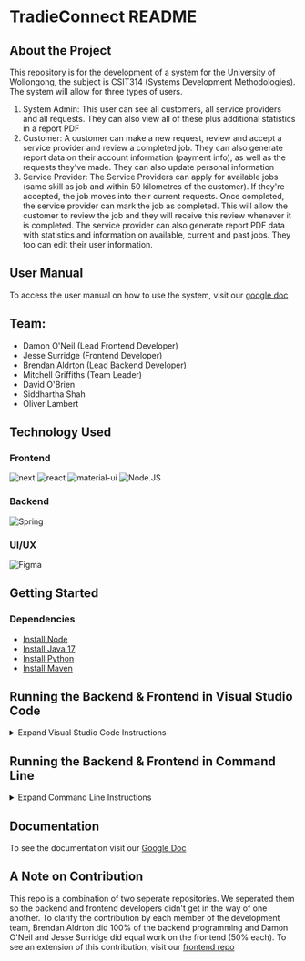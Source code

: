 # TradieConnect README

## About the Project
This repository is for the development of a system for the University of Wollongong, the subject is CSIT314 (Systems Development Methodologies). The system will allow for three types of users. 
1. System Admin: This user can see all customers, all service providers and all requests. They can also view all of these plus additional statistics in a report PDF
2. Customer: A customer can make a new request, review and accept a service provider and review a completed job. They can also generate report data on their account information (payment info), as well as the requests they've made. They can also update personal information 
3. Service Provider: The Service Providers can apply for available jobs (same skill as job and within 50 kilometres of the customer). If they're accepted, the job moves into their current requests. Once completed, the service provider can mark the job as completed. This will allow the customer to review the job and they will receive this review whenever it is completed. The service provider can also generate report PDF data with statistics and information on available, current and past jobs. They too can edit their user information.


## User Manual
To access the user manual on how to use the system, visit our [google doc](https://docs.google.com/document/d/1O1zQ05ariY4A_-2swsWYzfvTMkbsacA7c2c2Pu9cgT4/edit)


## Team:
- Damon O'Neil (Lead Frontend Developer)
- Jesse Surridge (Frontend Developer)
- Brendan Aldrton (Lead Backend Developer)
- Mitchell Griffiths (Team Leader)
- David O'Brien 
- Siddhartha Shah
- Oliver Lambert

## Technology Used
### Frontend
![next](https://img.shields.io/badge/Next-000000?style=for-the-badge&logo=nextdotjs&logoColor=FFFFFF)
![react](https://img.shields.io/badge/React-20232A?style=for-the-badge&logo=react&logoColor=61DAFB)
![material-ui](https://img.shields.io/badge/Material_UI-0081CB?style=for-the-badge&logo=mui&logoColor=white)
![Node.JS](https://img.shields.io/badge/Node.js-43853D?style=for-the-badge&logo=node.js&logoColor=white)

### Backend
![Spring](https://img.shields.io/badge/Spring-6DB33F?style=for-the-badge&logo=spring&logoColor=white)

### UI/UX
![Figma](https://img.shields.io/badge/Figma-F24E1E?style=for-the-badge&logo=figma&logoColor=white)

## Getting Started

### Dependencies
* [Install Node](https://docs.npmjs.com/downloading-and-installing-node-js-and-npm)
* [Install Java 17](https://www.oracle.com/au/java/technologies/downloads/)
* [Install Python](https://www.python.org/downloads/)
* [Install Maven](https://www.baeldung.com/install-maven-on-windows-linux-mac)


## Running the Backend & Frontend in Visual Studio Code
<details>
  <summary>Expand Visual Studio Code Instructions</summary>
  
  #### Importing the Project to Visual Studio Code
  * Open Visual Studio Code 
  * Click 'Clone Git Repository'
  ![start_vscode](/Images/start_vscode.png)
  * In the input field, enter 'https://github.com/damonDevelops/Tradie-Connect-Frontend'
  * Click 'Clone from URL'
  ![clone_repo](/Images/clone_repo.png)
  * Select a location on your PC to store the repository folder
  * Open the cloned repository
  * At the bottom right hand side of screen, a dialog box should pop up saying 'This Workspace Has Extension Reccommendations'
  ![extension_suggestions](/Images/extension_suggestions.png)
  
  #### Running the Backend in Visual Studio Code
  * Let the project open in a new window of visual studio code and give it 30 seconds to process
  ![opening_java_projects](/Images/opening_java_projects.png)
  * Once 'loading Java Projects' dialog has completed, navigate to Explorer (top icon of sidebar) > Java Projects > Tradie-Connect-Backend > press the play (triangle) button next to GroupProject
  ![run_backend_java_project](/Images/run_backend_java_project.png)
  
  #### Running the Frontend in Visual Studio Code
  * Run the frontend after the backend has been successfully run
  * Open a new terminal (Terminal > New Terminal) (Ctrl + Shift + `)<br />
  ![new_terminal](/Images/new_terminal.png)
  * After opening a new terminal, enter 'cd frontend':<br />
  * Now enter 'npm i'. Note if this is the first time running it may take a while to install dependencies
  ![npm_i-mh](/Images/npm_i-mh.png)
  * After all dependencies have been successfully installed, enter 'npm run dev'
  * If successful, you will see the port it has started on, hover over the link and Ctrl + click on the link to open it in your browser
  ![final_frontend](/Images/final_frontend.png)
  
 
</details>

## Running the Backend & Frontend in Command Line
<details>
  <summary>Expand Command Line Instructions</summary>
  
  #### Running the Backend in Command Line
  * [Download the JAR file]([https://drive.google.com/file/d/1n7XLAKRtP4NKiUGyUUo4RtmumG9zwBAn/view](https://www.dropbox.com/s/kj8r2i0nxx466yx/TradieConnect.jar?dl=0))
  * Save the file to your PC and open a terminal instance in that folder [instructions](https://www.groovypost.com/howto/open-command-window-terminal-window-specific-folder-windows-mac-linux/)
  * If you wish to run the backend with generated data, enter 'java -jar TradieConnect.jar generateTestData'
  * If you wish to run the backend without generated data, enter 'java -jar TradieConnect.jar'
  * If successful, you should see 'Started TradieFinderApplication in 6.037 seconds (process running for 6.522)'. The backend has started successfully.
  
  
  #### Running the Frontend in Command Line
  * Download the zip file from the github page
  * Extract the folder to your local machine
  * Open the folder in command line (right click > open in Terminal)
  * in the command line, enter 'cd frontend'
  * run the command 'npm i' (this may take a while, just leave it until it has completed)
  * After the packages have installed, run the command 'npm run dev'
  * Once you see 'ready - started server on 0.0.0.0:3000, url: http://localhost:3000', control click on the link to open it in your respective browser OR
  * Open your browser and navigate to the link 'http://localhost:3000'
 
</details>


## Documentation
To see the documentation visit our [Google Doc](https://docs.google.com/document/d/1PS9mC8sOwt8EZZLfs-ami2DYGCWrlpeQ2m_ioBLnk88/edit#heading=h.sjnh6yl2tkrf)

## A Note on Contribution
This repo is a combination of two seperate repositories. We seperated them so the backend and frontend developers didn't get in the way of one another. To clarify the contribution by each member of the development team, Brendan Aldrton did 100% of the backend programming and Damon O'Neil and Jesse Surridge did equal work on the frontend (50% each). To see an extension of this contribution, visit our [frontend repo](https://github.com/damonDevelops/Tradie-Connect-Frontend/graphs/contributors) 
